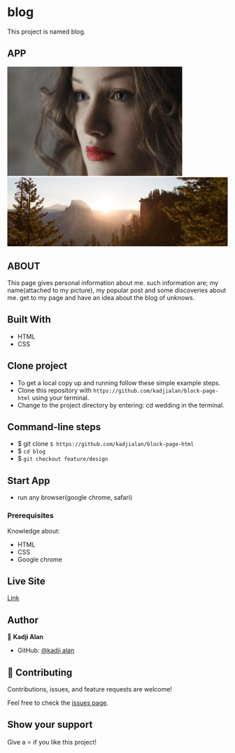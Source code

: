 

# blog

This project is named blog.

## APP

![avatar](asserts/styles/images/avatar.jpg)
![woods](asserts/styles/images/woods.jpg)

## ABOUT

This page gives personal information about me. such information are;
my name(attached to my picture), my popular post and some discoveries
about me. get to my page and have an idea about the blog of unknows.

## Built With

- HTML
- CSS

## Clone project

- To get a local copy up and running follow these simple example steps.
- Clone this repository with
`https://github.com/kadjialan/block-page-html` using your terminal.
- Change to the project directory by entering: cd wedding in the terminal.

## Command-line steps

- $ git clone `$ https://github.com/kadjialan/block-page-html`
- $ `cd blog`
- $ `git checkout feature/design`

## Start App

- run any browser(google chrome, safari)

### Prerequisites

Knowledge about:

- HTML
- CSS
- Google chrome

## Live Site

[Link]( https://kadjialan.github.io/block-page-html/)

## Author

👤 **Kadji Alan**

- GitHub: [@kadji alan](https://github.com/kadjialan/)

## 🤝 Contributing

Contributions, issues, and feature requests are welcome!

Feel free to check the [issues page](https://github.com/kadjialan/block-page-html/issues).

## Show your support

Give a ⭐️ if you like this project!
